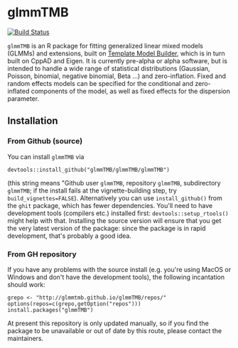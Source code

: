 # glmmTMB

[![Build Status](https://travis-ci.org/glmmTMB/glmmTMB.svg?branch=master)](https://travis-ci.org/glmmTMB/glmmTMB)

`glmmTMB` is an R package for fitting generalized linear mixed models (GLMMs) and extensions, built on [Template Model Builder](https://github.com/kaskr/adcomp), which is in turn built on CppAD and Eigen. It is currently pre-alpha or alpha software, but is intended to handle a wide range of statistical distributions (Gaussian, Poisson, binomial, negative binomial, Beta ...) and zero-inflation. Fixed and random effects models can be specified for the conditional and zero-inflated components of the model, as well as fixed effects for the dispersion parameter.

## Installation 

### From Github (source)

You can install `glmmTMB` via
```
devtools::install_github("glmmTMB/glmmTMB/glmmTMB")
```
(this string means "Github user `glmmTMB`, repository `glmmTMB`, subdirectory `glmmTMB`; if the install fails at the vignette-building step, try `build_vignettes=FALSE`). Alternatively you can use `install_github()` from the `ghit` package, which has fewer dependencies. You'll need to have development tools (compilers etc.) installed first: `devtools::setup_rtools()` might help with that. Installing the source version will ensure that you get the very latest version of the package: since the package is in rapid development, that's probably a good idea. 

### From GH repository

If you have any problems with the source install (e.g. you're using MacOS or Windows and don't have the development tools), the following incantation should work:
```
grepo <- "http://glmmtmb.github.io/glmmTMB/repos/"
options(repos=c(grepo,getOption("repos")))
install.packages("glmmTMB")
```
At present this repository is only updated manually, so if you find the package to be unavailable or out of date by this route, please contact the maintainers.


